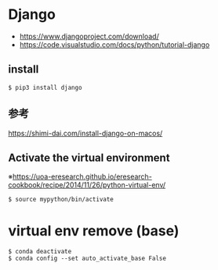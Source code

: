 # Django
* https://www.djangoproject.com/download/
* https://code.visualstudio.com/docs/python/tutorial-django


## install
```
$ pip3 install django
```

## 参考
https://shimi-dai.com/install-django-on-macos/

## Activate the virtual environment
※https://uoa-eresearch.github.io/eresearch-cookbook/recipe/2014/11/26/python-virtual-env/

```
$ source mypython/bin/activate
```

# virtual env remove (base)
```
$ conda deactivate
$ conda config --set auto_activate_base False
```